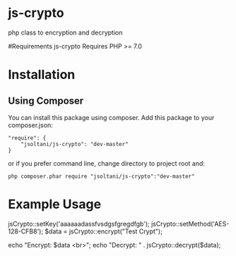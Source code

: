 # js-crypto
php class to encryption and decryption

#Requirements
js-crypto Requires PHP >= 7.0

# Installation
## Using Composer
You can install this package using composer. Add this package to your composer.json:

```
"require": {
	"jsoltani/js-crypto": "dev-master"
}
```

or if you prefer command line, change directory to project root and:

```
php composer.phar require "jsoltani/js-crypto":"dev-master"
```

# Example Usage

jsCrypto::setKey('aaaaaadassfvsdgsfgregdfgb');
jsCrypto::setMethod('AES-128-CFB8');
$data = jsCrypto::encrypt("Test Crypt");

echo "Encrypt: $data <br>";
echo "Decrypt: " . jsCrypto::decrypt($data);
